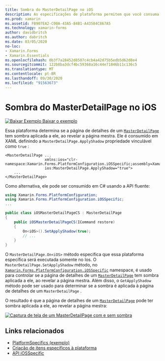 ```yaml
---
title: Sombra do MasterDetailPage no iOS
description: As especificações de plataforma permitem que você consuma a funcionalidade que só está disponível em uma plataforma específica, sem implementar renderizadores ou efeitos personalizados. Este artigo explica como consumir a plataforma do iOS específica que controla se a página de detalhes de um MasterDetailPage tem sombra aplicada a ele, ao revelar a página mestra.
ms.prod: xamarin
ms.assetid: FB907EA2-C00A-43A5-84B1-A43584C867A5
ms.technology: xamarin-forms
author: davidbritch
ms.author: dabritch
ms.date: 03/05/2020
no-loc:
- Xamarin.Forms
- Xamarin.Essentials
ms.openlocfilehash: 0b3f7a28452d8507c4cb4a42d75b5edb5d62d8e4
ms.sourcegitcommit: 122b8ba3dcf4bc59368a16c44e71846b11c136c5
ms.translationtype: MT
ms.contentlocale: pt-BR
ms.lasthandoff: 09/30/2020
ms.locfileid: "91563673"
---
```

# <a name="masterdetailpage-shadow-on-ios"></a>Sombra do MasterDetailPage no iOS

[![Baixar Exemplo](~/media/shared/download.png) Baixar o exemplo](https://docs.microsoft.com/samples/xamarin/xamarin-forms-samples/userinterface-platformspecifics)

Essa plataforma determina se a página de detalhes de um [`MasterDetailPage`](xref:Xamarin.Forms.MasterDetailPage) tem sombra aplicada a ele, ao revelar a página mestra. Ele é consumido em XAML definindo a `MasterDetailPage.ApplyShadow` propriedade vinculável como `true` :

```xaml
<MasterDetailPage ...
                  xmlns:ios="clr-namespace:Xamarin.Forms.PlatformConfiguration.iOSSpecific;assembly=Xamarin.Forms.Core"
                  ios:MasterDetailPage.ApplyShadow="true">
    ...
</MasterDetailPage>
```

Como alternativa, ele pode ser consumido em C# usando a API fluente:

```csharp
using Xamarin.Forms.PlatformConfiguration;
using Xamarin.Forms.PlatformConfiguration.iOSSpecific;
...

public class iOSMasterDetailPageCS : MasterDetailPage
{
    public iOSMasterDetailPageCS(ICommand restore)
    {
        On<iOS>().SetApplyShadow(true);
        // ...
    }
}
```

O `MasterDetailPage.On<iOS>` método especifica que essa plataforma específica será executada somente no Ios. O `MasterDetailPage.SetApplyShadow` método, no [`Xamarin.Forms.PlatformConfiguration.iOSSpecific`](xref:Xamarin.Forms.PlatformConfiguration.iOSSpecific) namespace, é usado para controlar se a página de detalhes de um [`MasterDetailPage`](xref:Xamarin.Forms.MasterDetailPage) tem sombra aplicada a ele, ao revelar a página mestra. Além disso, o `GetApplyShadow` método pode ser usado para determinar se a sombra é aplicada à página de detalhes de um `MasterDetailPage` .

O resultado é que a página de detalhes de um [`MasterDetailPage`](xref:Xamarin.Forms.MasterDetailPage) pode ter sombra aplicada a ele, ao revelar a página mestra:

[![Captura de tela de um MasterDetailPage com e sem sombra](masterdetailpage-shadow-images/shadow.png "MasterDetailPage com e sem sombra")](masterdetailpage-shadow-images/shadow-large.png#lightbox "MasterDetailPage com e sem sombra")

## <a name="related-links"></a>Links relacionados

- [PlatformSpecifics (exemplo)](/samples/xamarin/xamarin-forms-samples/userinterface-platformspecifics)
- [Criação de itens específicos à plataforma](~/xamarin-forms/platform/platform-specifics/index.md#creating-platform-specifics)
- [API iOSSpecific](xref:Xamarin.Forms.PlatformConfiguration.iOSSpecific)
